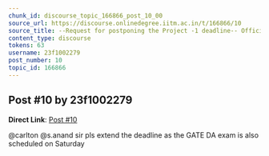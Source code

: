 ```yaml
---
chunk_id: discourse_topic_166866_post_10_00
source_url: https://discourse.onlinedegree.iitm.ac.in/t/166866/10
source_title: --Request for postponing the Project -1 deadline-- Official Response: Extended :)
content_type: discourse
tokens: 63
username: 23f1002279
post_number: 10
topic_id: 166866
---
```


## Post #10 by 23f1002279

**Direct Link**: [Post #10](https://discourse.onlinedegree.iitm.ac.in/t/166866/10)

@carlton @s.anand sir pls extend the deadline as the GATE DA exam is also scheduled on Saturday
